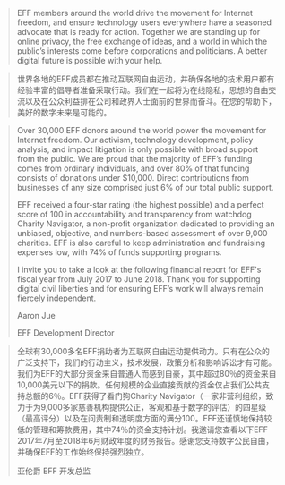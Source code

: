 >   EFF members around the world drive the movement for Internet freedom, and ensure technology users everywhere have a seasoned advocate that is ready for action. Together we are standing up for online privacy, the free exchange of ideas, and a world in which the public’s interests come before corporations and politicians. A better digital future is possible with your help.



>   世界各地的EFF成员都在推动互联网自由运动，并确保各地的技术用户都有经验丰富的倡导者准备采取行动。我们在一起将为在线隐私，思想的自由交流以及在公众利益排在公司和政界人士面前的世界而奋斗。在您的帮助下，美好的数字未来是可能的。



>   Over 30,000 EFF donors around the world power the movement for Internet freedom. Our activism, technology development, policy analysis, and impact litigation is only possible with broad support from the public. We are proud that the majority of EFF’s funding comes from ordinary individuals, and over 80% of that funding consists of donations under $10,000. Direct contributions from businesses of any size comprised just 6% of our total public support.
>
>   EFF received a four-star rating (the highest possible) and a perfect score of 100 in accountability and transparency from watchdog Charity Navigator, a non-profit organization dedicated to providing an unbiased, objective, and numbers-based assessment of over 9,000 charities. EFF is also careful to keep administration and fundraising expenses low, with 74% of funds supporting programs.
>
>   I invite you to take a look at the following financial report for EFF's fiscal year from July 2017 to June 2018. Thank you for supporting digital civil liberties and for ensuring EFF’s work will always remain fiercely independent.
>
>   
>
>   Aaron Jue
>
>   EFF Development Director

>   全球有30,000多名EFF捐助者为互联网自由运动提供动力。只有在公众的广泛支持下，我们的行动主义，技术发展，政策分析和影响诉讼才有可能。我们为EFF的大部分资金来自普通人而感到自豪，其中超过80％的资金来自10,000美元以下的捐款。任何规模的企业直接贡献的资金仅占我们公共支持总额的6％。EFF获得了看门狗Charity Navigator（一家非营利组织，致力于为9,000多家慈善机构提供公正，客观和基于数字的评估）的四星级（最高评分）以及在问责制和透明度方面的满分100。EFF还谨慎地保持较低的管理和筹款费用，其中74％的资金支持计划。我邀请您查看以下EFF 2017年7月至2018年6月财政年度的财务报告。感谢您支持数字公民自由，并确保EFF的工作始终保持强烈独立。
>
>   
>
>   亚伦爵 EFF 开发总监

